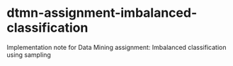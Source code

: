 # dtmn-assignment-imbalanced-classification
Implementation note for Data Mining assignment: Imbalanced classification using sampling 

